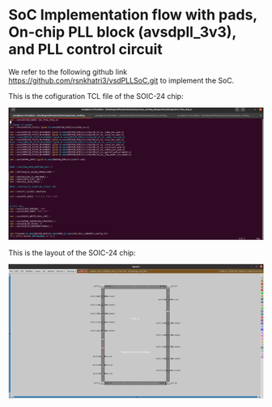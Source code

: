 # SoC Implementation flow with pads, On-chip PLL block (avsdpll_3v3), and PLL control circuit

We refer to the following github link https://github.com/rsnkhatri3/vsdPLLSoC.git to implement the SoC.

This is the cofiguration TCL file of the SOIC-24 chip:

![](/images/chip1.png)

This is the layout of the SOIC-24 chip:

![](/images/chip2.png)

